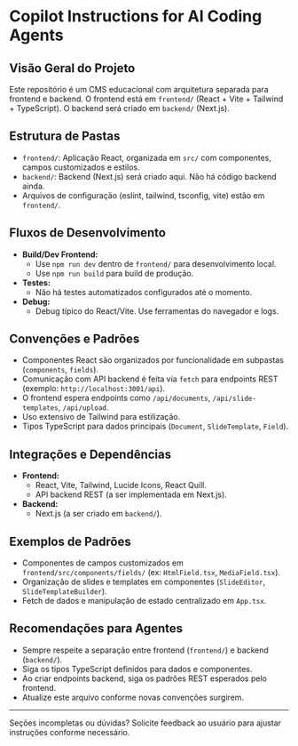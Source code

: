 # Copilot Instructions for AI Coding Agents

## Visão Geral do Projeto
Este repositório é um CMS educacional com arquitetura separada para frontend e backend. O frontend está em `frontend/` (React + Vite + Tailwind + TypeScript). O backend será criado em `backend/` (Next.js).

## Estrutura de Pastas
- `frontend/`: Aplicação React, organizada em `src/` com componentes, campos customizados e estilos.
- `backend/`: Backend (Next.js) será criado aqui. Não há código backend ainda.
- Arquivos de configuração (eslint, tailwind, tsconfig, vite) estão em `frontend/`.

## Fluxos de Desenvolvimento
- **Build/Dev Frontend:**
  - Use `npm run dev` dentro de `frontend/` para desenvolvimento local.
  - Use `npm run build` para build de produção.
- **Testes:**
  - Não há testes automatizados configurados até o momento.
- **Debug:**
  - Debug típico do React/Vite. Use ferramentas do navegador e logs.

## Convenções e Padrões
- Componentes React são organizados por funcionalidade em subpastas (`components`, `fields`).
- Comunicação com API backend é feita via `fetch` para endpoints REST (exemplo: `http://localhost:3001/api`).
- O frontend espera endpoints como `/api/documents`, `/api/slide-templates`, `/api/upload`.
- Uso extensivo de Tailwind para estilização.
- Tipos TypeScript para dados principais (`Document`, `SlideTemplate`, `Field`).

## Integrações e Dependências
- **Frontend:**
  - React, Vite, Tailwind, Lucide Icons, React Quill.
  - API backend REST (a ser implementada em Next.js).
- **Backend:**
  - Next.js (a ser criado em `backend/`).

## Exemplos de Padrões
- Componentes de campos customizados em `frontend/src/components/fields/` (ex: `HtmlField.tsx`, `MediaField.tsx`).
- Organização de slides e templates em componentes (`SlideEditor`, `SlideTemplateBuilder`).
- Fetch de dados e manipulação de estado centralizado em `App.tsx`.

## Recomendações para Agentes
- Sempre respeite a separação entre frontend (`frontend/`) e backend (`backend/`).
- Siga os tipos TypeScript definidos para dados e componentes.
- Ao criar endpoints backend, siga os padrões REST esperados pelo frontend.
- Atualize este arquivo conforme novas convenções surgirem.

---

Seções incompletas ou dúvidas? Solicite feedback ao usuário para ajustar instruções conforme necessário.
